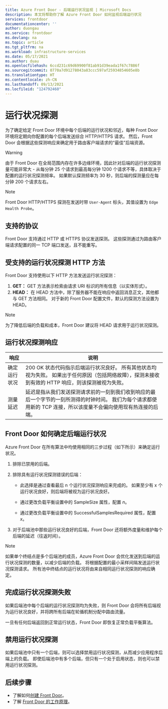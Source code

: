 ```yaml
---
title: Azure Front Door - 后端运行状况监视 | Microsoft Docs
description: 本文将帮助你了解 Azure Front Door 如何监视后端运行状况
services: frontdoor
documentationcenter: ''
author: duongau
ms.service: frontdoor
ms.devlang: na
ms.topic: article
ms.tgt_pltfrm: na
ms.workload: infrastructure-services
ms.date: 05/17/2021
ms.author: duau
ms.openlocfilehash: 6ccd231c69d69900f81ab91d39eada1f67c7886f
ms.sourcegitcommit: 0770a7d91278043a83ccc597af25934854605e8b
ms.translationtype: HT
ms.contentlocale: zh-CN
ms.lasthandoff: 09/13/2021
ms.locfileid: "124792460"
---
```

# <a name="health-probes"></a>运行状况探测

为了确定给定 Front Door 环境中每个后端的运行状况和邻近，每种 Front Door 环境将定期向你配置的每个后端发送综合 HTTP/HTTPS 请求。 然后，Front Door 会根据这些探测响应来确定用于路由客户端请求的“最佳”后端资源。 

> [!WARNING]
> 由于 Front Door 在全局范围内存在许多边缘环境，因此针对后端的运行状况探测量可能非常大 - 从每分钟 25 个请求到最高每分钟 1200 个请求不等，具体取决于配置的运行状况探测频率。 如果默认探测频率为 30 秒，则后端的探测量应在每分钟 200 个请求左右。

> [!NOTE]
> Front Door HTTP/HTTPS 探测在发送时带 `User-Agent` 标头，其值设置为 `Edge Health Probe`。 

## <a name="supported-protocols"></a>支持的协议

Front Door 支持通过 HTTP 或 HTTPS 协议发送探测。 这些探测通过为路由客户端请求配置的同一 TCP 端口发送，且不能重写。

## <a name="supported-http-methods-for-health-probes"></a>受支持的运行状况探测 HTTP 方法

Front Door 支持使用以下 HTTP 方法发送运行状况探测：

1. **GET：** GET 方法表示检索由请求 URI 标识的所有信息（以实体形式）。
2. **HEAD：** 在 HEAD 方法中，除了服务器不能在响应中返回消息正文，其他都与 GET 方法相同。 对于新的 Front Door 配置文件，默认的探测方法设置为 HEAD。

> [!NOTE]
> 为了降低后端的负载和成本，Front Door 建议将 HEAD 请求用于运行状况探测。

## <a name="health-probe-responses"></a>运行状况探测响应

| 响应  | 说明 | 
| ------------- | ------------- |
| 确定运行状况  | 200 OK 状态代码指示后端运行状况良好。 所有其他状态均视为失败。 如果出于任何原因（包括网络故障），探测未接收到有效的 HTTP 响应，则该探测被视为失败。|
| 测量延迟  | 延迟是指从我们发送探测请求前的一刻到我们收到响应的最后一个字节的一刻所测得的时钟时间。 我们为每个请求都使用新的 TCP 连接，所以该度量不会偏向使用现有热连接的后端。  |

## <a name="how-front-door-determines-backend-health"></a>Front Door 如何确定后端运行状况

Azure Front Door 在所有算法中均使用相同的三步过程（如下所示）来确定运行状况。

1. 排除已禁用的后端。

2. 排除具有运行状况探测错误的后端：
    * 此选择是通过查看最后 n 个运行状况探测响应来完成的。 如果至少有 x 个运行状况良好，则后端将被视为运行状况良好。

    * 通过更改负载平衡设置中的 SampleSize 属性，配置 _n_。

    * 通过更改负载平衡设置中的 SuccessfulSamplesRequired 属性，配置 _x_。

3. 对于后端池中那些运行状况良好的后端，Front Door 还将额外度量和维护每个后端的延迟（往返时间）。

> [!NOTE]
> 如果单个终结点是多个后端池的成员，Azure Front Door 会优化发送到后端的运行状况探测的数量，以减少后端的负载。 将根据配置的最小采样间隔发送运行状况探测请求。 所有池中终结点的运行状况将由来自相同运行状况探测的响应确定。

## <a name="complete-health-probe-failure"></a>完成运行状况探测失败

如果后端池中每个后端的运行状况探测均为失败，则 Front Door 会将所有后端视为运行状况良好，并将跨所有后端在轮循机制分配中路由流量。

一旦有任何后端返回到正常运行状态，Front Door 即恢复正常负载平衡算法。

## <a name="disabling-health-probes"></a>禁用运行状况探测

如果后端池中只有一个后端，则可以选择禁用运行状况探测，从而减少应用程序后端上的负载。 即使后端池中有多个后端，但只有一个处于启用状态，则也可以禁用运行状况探测。

## <a name="next-steps"></a>后续步骤

- 了解如何[创建 Front Door](quickstart-create-front-door.md)。
- 了解 [Front Door 的工作原理](front-door-routing-architecture.md)。
